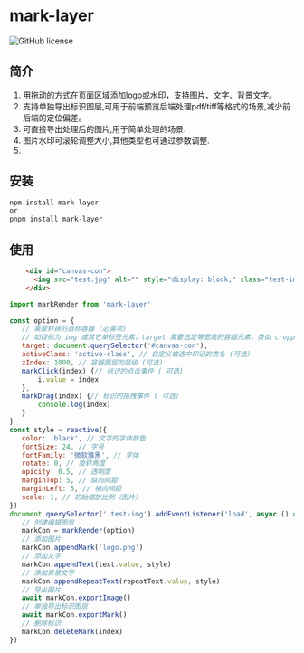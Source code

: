 <h1>mark-layer</h1>

![GitHub license](https://img.shields.io/github/license/pure-admin/vue-pure-admin?style=flat)


## 简介

1. 用拖动的方式在页面区域添加logo或水印，支持图片、文字、背景文字。
2. 支持单独导出标识图层,可用于前端预览后端处理pdf/tiff等格式的场景,减少前后端的定位偏差。
3. 可直接导出处理后的图片,用于简单处理的场景.
4. 图片水印可滚轮调整大小,其他类型也可通过参数调整.
5. 
## 安装
```bash
npm install mark-layer
or
pnpm install mark-layer
```
## 使用
```html
    <div id="canvas-con">
      <img src="test.jpg" alt="" style="display: block;" class="test-img">
    </div>
```
 ```js
import markRender from 'mark-layer'

const option = {
    // 需要转换的目标容器 (必需项)
    // 如目标为 img 或其它单标签元素，target 需要选定等宽高的容器元素，类似 cropperjs。
    target: document.querySelector('#canvas-con'),
    activeClass: 'active-class', // 自定义被选中印记的类名 (可选)
    zIndex: 1000, // 容器图层的层级 (可选)
    markClick(index) {// 标识的点击事件 ( 可选)
        i.value = index
    },
    markDrag(index) {// 标识的拖拽事件 ( 可选)
        console.log(index)
    }
}
const style = reactive({
    color: 'black', // 文字的字体颜色
    fontSize: 24, // 字号
    fontFamily: '微软雅黑', // 字体
    rotate: 0, // 旋转角度
    opicity: 0.5, // 透明度
    marginTop: 5, // 纵向间距
    marginLeft: 5, // 横向间距
    scale: 1, // 初始缩放比例（图片）
})
document.querySelector('.test-img').addEventListener('load', async () => {
    // 创建编辑图层
    markCon = markRender(option)
    // 添加图片
    markCon.appendMark('logo.png')
    // 添加文字
    markCon.appendText(text.value, style)
    // 添加背景文字
    markCon.appendRepeatText(repeatText.value, style)
    // 导出图片
    await markCon.exportImage()
    // 单独导出标识图层
    await markCon.exportMark()
    // 删除标识
    markCon.deleteMark(index)
})
```

